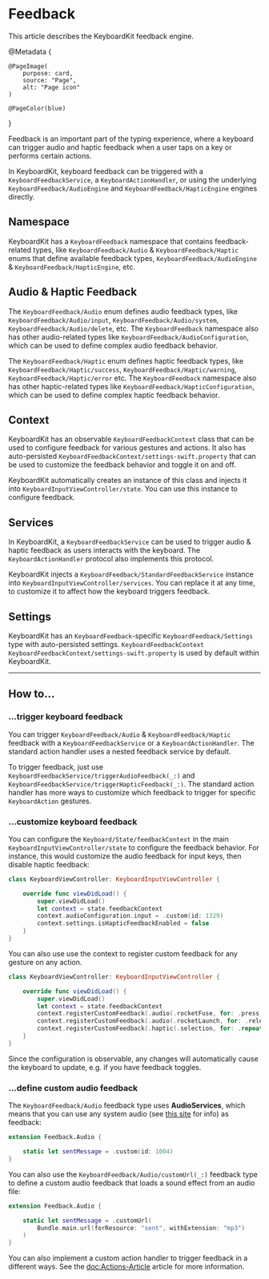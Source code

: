# Feedback

This article describes the KeyboardKit feedback engine.

@Metadata {
    
    @PageImage(
        purpose: card,
        source: "Page",
        alt: "Page icon"
    )
    
    @PageColor(blue)
}

Feedback is an important part of the typing experience, where a keyboard can trigger audio and haptic feedback when a user taps on a key or performs certain actions.

In KeyboardKit, keyboard feedback can be triggered with a ``KeyboardFeedbackService``, a ``KeyboardActionHandler``, or using the underlying ``KeyboardFeedback/AudioEngine`` and ``KeyboardFeedback/HapticEngine`` engines directly.



## Namespace

KeyboardKit has a ``KeyboardFeedback`` namespace that contains feedback-related types, like ``KeyboardFeedback/Audio`` & ``KeyboardFeedback/Haptic`` enums that define available feedback types, ``KeyboardFeedback/AudioEngine`` & ``KeyboardFeedback/HapticEngine``, etc. 



## Audio & Haptic Feedback

The ``KeyboardFeedback/Audio`` enum defines audio feedback types, like ``KeyboardFeedback/Audio/input``, ``KeyboardFeedback/Audio/system``, ``KeyboardFeedback/Audio/delete``, etc. The ``KeyboardFeedback`` namespace also has other audio-related types like ``KeyboardFeedback/AudioConfiguration``, which can be used to define complex audio feedback behavior.

The ``KeyboardFeedback/Haptic`` enum defines haptic feedback types, like ``KeyboardFeedback/Haptic/success``, ``KeyboardFeedback/Haptic/warning``, ``KeyboardFeedback/Haptic/error`` etc. The ``KeyboardFeedback`` namespace also has other haptic-related types like ``KeyboardFeedback/HapticConfiguration``, which can be used to define complex haptic feedback behavior.



## Context

KeyboardKit has an observable ``KeyboardFeedbackContext`` class that can be used to configure feedback for various gestures and actions. It also has auto-persisted ``KeyboardFeedbackContext/settings-swift.property`` that can be used to customize the feedback behavior and toggle it on and off.

KeyboardKit automatically creates an instance of this class and injects it into ``KeyboardInputViewController/state``. You can use this instance to configure feedback.



## Services

In KeyboardKit, a ``KeyboardFeedbackService`` can be used to trigger audio & haptic feedback as users interacts with the keyboard. The ``KeyboardActionHandler`` protocol also implements this protocol.

KeyboardKit injects a ``KeyboardFeedback/StandardFeedbackService``  instance into ``KeyboardInputViewController/services``. You can replace it at any time, to customize it to affect how the keyboard triggers feedback.



## Settings

KeyboardKit has an ``KeyboardFeedback``-specific ``KeyboardFeedback/Settings`` type with auto-persisted settings. ``KeyboardFeedbackContext`` ``KeyboardFeedbackContext/settings-swift.property`` is used by default within KeyboardKit.



---


## How to...


### ...trigger keyboard feedback

You can trigger ``KeyboardFeedback/Audio`` & ``KeyboardFeedback/Haptic`` feedback with a ``KeyboardFeedbackService`` or a ``KeyboardActionHandler``. The standard action handler uses a nested feedback service by default.

To trigger feedback, just use ``KeyboardFeedbackService/triggerAudioFeedback(_:)`` and ``KeyboardFeedbackService/triggerHapticFeedback(_:)``. The standard action handler has more ways to customize which feedback to trigger for specific ``KeyboardAction`` gestures.


### ...customize keyboard feedback

You can configure the ``Keyboard/State/feedbackContext``  in the main ``KeyboardInputViewController/state`` to configure the feedback behavior. For instance, this would customize the audio feedback for input keys, then disable haptic feedback:

```swift
class KeyboardViewController: KeyboardInputViewController {

    override func viewDidLoad() {
        super.viewDidLoad()
        let context = state.feedbackContext
        context.audioConfiguration.input = .custom(id: 1329)
        context.settings.isHapticFeedbackEnabled = false
    }
}
```

You can also use use the context to register custom feedback for any gesture on any action.

```swift
class KeyboardViewController: KeyboardInputViewController {

    override func viewDidLoad() {
        super.viewDidLoad()
        let context = state.feedbackContext
        context.registerCustomFeedback(.audio(.rocketFuse, for: .press, on: .rocket))
        context.registerCustomFeedback(.audio(.rocketLaunch, for: .release, on: .rocket))
        context.registerCustomFeedback(.haptic(.selection, for: .repeat, on: .rocket))
    }
}
```

Since the configuration is observable, any changes will automatically cause the keyboard to update, e.g. if you have feedback toggles.


### ...define custom audio feedback

The ``KeyboardFeedback/Audio`` feedback type uses **AudioServices**, which means that you can use any system audio (see [this site](https://iphonedev.wiki/index.php/AudioServices) for info) as feedback:

```swift
extension Feedback.Audio {

    static let sentMessage = .custom(id: 1004)
}
```

You can also use the ``KeyboardFeedback/Audio/customUrl(_:)`` feedback type to define a custom audio feedback that loads a sound effect from an audio file:

```swift
extension Feedback.Audio {

    static let sentMessage = .customUrl(
        Bundle.main.url(forResource: "sent", withExtension: "mp3")
    )
}
```

You can also implement a custom action handler to trigger feedback in a different ways. See the <doc:Actions-Article> article for more information.
